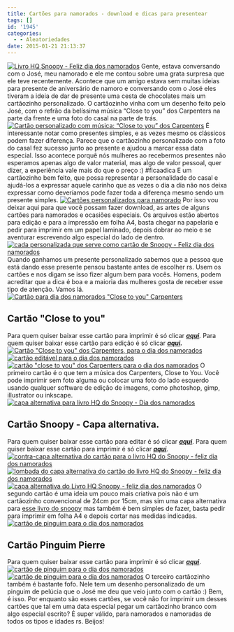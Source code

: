 ```yaml
---
title: Cartões para namorados - download e dicas para presentear
tags: []
id: '1945'
categories:
  - - Aleatoriedades
date: 2015-01-21 21:13:37
---
```


[![Livro HQ Snoopy - Feliz dia dos namorados](http://natalia.blog.br/wp-content/uploads/2015/01/DSCN0141.jpg)](http://natalia.blog.br/wp-content/uploads/2015/01/DSCN0141.jpg) Gente, estava conversando com o José, meu namorado e ele me contou sobre uma grata surpresa que ele teve recentemente. Acontece que um amigo estava sem muitas ideias para presente de aniversário de namoro e conversando com o José eles tiveram a ideia de dar de presente uma cesta de chocolates mais um cartãozinho personalizado. O cartãozinho vinha com um desenho feito pelo José, com o refrão da belíssima música “Close to you” dos Carpenters na parte da frente e uma foto do casal na parte de trás. [![Cartão personalizado com música: “Close to you” dos Carpenters](http://natalia.blog.br/wp-content/uploads/2015/01/DSCN0127.jpg)](http://natalia.blog.br/wp-content/uploads/2015/01/DSCN0127.jpg) É interessante notar como presentes simples, e as vezes mesmo os clássicos podem fazer diferença. Parece que o cartãozinho personalizado com a foto do casal fez sucesso junto ao presente e ajudou a marcar essa data especial. Isso acontece porquê nós mulheres ao recebermos presentes não esperamos apenas algo de valor material, mas algo de valor pessoal, quer dizer, a experiência vale mais do que o preço :) #ficaadica E um cartãozinho bem feito, que possa representar a personalidade do casal e ajudá-los a expressar aquele carinho que as vezes o dia a dia não nos deixa expressar como deveríamos pode fazer toda a diferença mesmo sendo um presente simples. [![Cartões personalizados para namorado](http://natalia.blog.br/wp-content/uploads/2015/01/DSCN0121.jpg)](http://natalia.blog.br/wp-content/uploads/2015/01/DSCN0121.jpg) Por isso vou deixar aqui para que você possam fazer download, as artes de alguns cartões para namorados e ocasiões especiais. Os arquivos estão abertos para edição e para a impressão em folha A4, basta chegar na papelaria e pedir para imprimir em um papel laminado, depois dobrar ao meio e se aventurar escrevendo algo especial do lado de dentro. [![cada personalizada que serve como cartão de Snoopy - Feliz dia dos namorados](http://natalia.blog.br/wp-content/uploads/2015/01/DSCN0138.jpg)](http://natalia.blog.br/wp-content/uploads/2015/01/DSCN0138.jpg) Quando ganhamos um presente personalizado sabemos que a pessoa que está dando esse presente pensou bastante antes de escolher rs. Usem os cartões e nos digam se isso fizer algum bem para vocês. Homens, podem acreditar que a dica é boa e a maioria das mulheres gosta de receber esse tipo de atenção. Vamos lá. [![Cartão para dia dos namorados "Close to you" Carpenters ](http://natalia.blog.br/wp-content/uploads/2015/01/DSCN0123.jpg)](http://natalia.blog.br/wp-content/uploads/2015/01/DSCN0123.jpg)

## **Cartão "Close to you"**

Para quem quiser baixar esse cartão para imprimir é só clicar _[**aqui**](http://natalia.blog.br/wp-content/uploads/2015/01/cartao-close-to-you.png%20 "aqui")._ Para quem quiser baixar esse cartão para edição é só clicar **_[aqui](http://natalia.blog.br/wp-content/uploads/2015/01/cartao-close-to-you.svg_.zip%20 "aqui")._** [![Cartão "Close to you" dos Carpenters, para o dia dos namorados](http://natalia.blog.br/wp-content/uploads/2015/01/DSCN0124.jpg)](http://natalia.blog.br/wp-content/uploads/2015/01/DSCN0124.jpg) [![cartão editável para o dia dos namorados ](http://natalia.blog.br/wp-content/uploads/2015/01/DSCN0125.jpg)](http://natalia.blog.br/wp-content/uploads/2015/01/DSCN0125.jpg) [![cartão "close to you" dos Carpenters para o dia dos namorados ](http://natalia.blog.br/wp-content/uploads/2015/01/DSCN0130.jpg)](http://natalia.blog.br/wp-content/uploads/2015/01/DSCN0130.jpg) O primeiro cartão é o que tem a música dos Carpenters, Close to You. Você pode imprimir sem foto alguma ou colocar uma foto do lado esquerdo usando qualquer software de edição de imagens, como photoshop, gimp, illustrator ou inkscape. [![capa alternativa para livro HQ do Snoopy - Dia dos namorados](http://natalia.blog.br/wp-content/uploads/2015/01/DSCN0131.jpg)](http://natalia.blog.br/wp-content/uploads/2015/01/DSCN0131.jpg)

## **Cartão Snoopy - Capa alternativa.**

Para quem quiser baixar esse cartão para editar é só clicar [_**aqui**_](http://natalia.blog.br/wp-content/uploads/2015/01/cartao-snoopy.svg_.zip%20 "aqui"). Para quem quiser baixar esse cartão para imprimir é só clicar [_**aqui**_](http://natalia.blog.br/wp-content/uploads/2015/01/cartao-snoopy.png%20 "aqui"). [![contra-capa alternativa do cartão para o livro HQ do Snoopy - feliz dia dos namorados](http://natalia.blog.br/wp-content/uploads/2015/01/DSCN0132.jpg)](http://natalia.blog.br/wp-content/uploads/2015/01/DSCN0132.jpg) [![lombada do capa alternativa do cartão do livro HQ do Snoopy - feliz dia dos namorados](http://natalia.blog.br/wp-content/uploads/2015/01/DSCN0137.jpg)](http://natalia.blog.br/wp-content/uploads/2015/01/DSCN0137.jpg) [![capa alternativa do Livro HQ Snoopy - feliz dia dos namorados](http://natalia.blog.br/wp-content/uploads/2015/01/DSCN0139.jpg)](http://natalia.blog.br/wp-content/uploads/2015/01/DSCN0139.jpg) O segundo cartão é uma ideia um pouco mais criativa pois não é um cartãozinho convencional de 24cm por 15cm, mas sim uma capa alternativa para [esse livro do snoopy](http://www.submarino.com.br/produto/5941909/livro-snoopy-feliz-dia-dos-namorados-) mas também é bem simples de fazer, basta pedir para imprimir em folha A4 e depois cortar nas medidas indicadas. [![cartão de pinguim para o dia dos namorados](http://natalia.blog.br/wp-content/uploads/2015/01/DSCN0119.jpg)](http://natalia.blog.br/wp-content/uploads/2015/01/DSCN0119.jpg)

## **Cartão Pinguim Pierre**

Para quem quiser baixar esse cartão para imprimir é só clicar [**_aqui_**](http://natalia.blog.br/wp-content/uploads/2014/12/cartao-pierre-pinguim-para-imprimir-a4.png "aqui"). [![cartão de pinguim para o dia dos namorados ](http://natalia.blog.br/wp-content/uploads/2015/01/DSCN0122.jpg)](http://natalia.blog.br/wp-content/uploads/2015/01/DSCN0122.jpg) [![cartão de pinguim para o dia dos namorados](http://natalia.blog.br/wp-content/uploads/2015/01/DSCN0120.jpg)](http://natalia.blog.br/wp-content/uploads/2015/01/DSCN0120.jpg) O terceiro cartãozinho também é bastante fofo. Nele tem um desenho personalizado de um pinguim de pelúcia que o José me deu que veio junto com o cartão :) Bem, é isso. Por enquanto são esses cartões, se você não for imprimir um desses cartões que tal em uma data especial pegar um cartãozinho branco com algo especial escrito? É super válido, para namorados e namoradas de todos os tipos e idades rs. Beijos!
